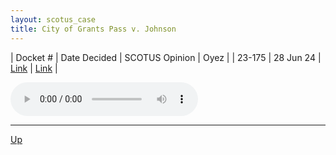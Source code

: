 ```yaml
---
layout: scotus_case
title: City of Grants Pass v. Johnson
---
```


| Docket # | Date Decided | SCOTUS Opinion | Oyez |
| 23-175 | 28 Jun 24 | [Link](https://www.supremecourt.gov/opinions/23pdf/603us1r56_1bo2.pdf) | [Link](https://www.oyez.org/cases/2023/23-175) |

<audio controls>
   <source src='./resources/23-175.mp3' type='audio/mpeg'>
</audio>

<object data='./resources/23-175.pdf' type='application/pdf'></object>

---

[Up](./README.md)
